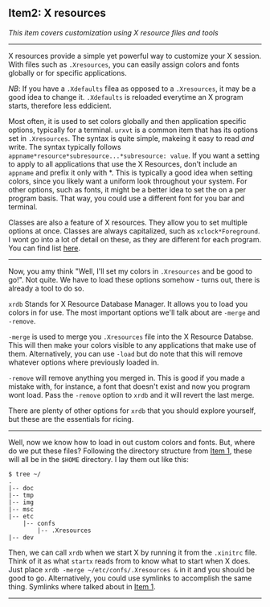 ## Item2: X resources

*This item covers customization using X resource files and tools*

---

X resources provide a simple yet powerful way to customize your X session. With files such as `.Xresources`, you can easily assign colors and fonts globally or for specific applications. 

_NB_: If you have a `.Xdefaults` filea as opposed to a `.Xresources`, it may be a good idea to change it. `.Xdefaults` is reloaded everytime an X program starts, therefore less eddicient.

Most often, it is used to set colors globally and then application specific options, typically for a terminal. `urxvt` is a common item that has its options set in `.Xresources`. The syntax is quite simple,
makeing it easy to read *and* write. The syntax typically follows `appname*resource*subresource...*subresource: value`. If you want a setting to apply to all applications that use the X Resources, 
don't include an `appname` and prefix it only with *. This is typically a good idea when setting colors, since you likely want a uniform look throughout your system. For other options, such as fonts, it
might be a better idea to set the on a per program basis. That way, you could use a different font for you bar and terminal.

Classes are also a feature of X resources. They allow you to set multiple options at once. Classes are always capitalized, such as `xclock*Foreground`. I wont go into a lot of detail on these, as they are different
for each program. You can find list [here](https://stuff.mit.edu/afs/sipb/project/doc/ixresources/xres.html#extraresources). 

---

Now, you amy think "Well, I'll set my colors in `.Xresources` and be good to go!". Not quite. We have to load these options somehow - turns out, there is already a tool to do so.

`xrdb` Stands for X Resource Database Manager. It allows you to load you colors in for use. The most important options we'll talk about are `-merge` and `-remove`.

`-merge` is used to merge you `.Xresources` file into the X Resource Databse. This will then make your colors visible to any applications that make use of them. Alternatively, you can use `-load` but do note that this will
remove whatever options where previously loaded in. 

`-remove` will remove anything you merged in. This is good if you made a mistake with, for instance, a font that doesn't exist and now you program wont load. Pass the `-remove` option to `xrdb` and it will revert the last
merge. 

There are plenty of other options for `xrdb` that you should explore yourself, but these are the essentials for ricing.

---

Well, now we know how to load in out custom colors and fonts. But, where do we put these files? Following the
directory structure from [Item 1](./item1.md), these will all be in the `$HOME` directory. I lay them out like
this:

    $ tree ~/
    .
    |-- doc
    |-- tmp
    |-- img
    |-- msc
    |-- etc
        |-- confs
            |-- .Xresources
    |-- dev
    
Then, we can call `xrdb` when we start X by running it from the `.xinitrc` file. Think of it as what `startx`
reads from to know what to start when X does. Just place `xrdb -merge ~/etc/confs/.Xresources &` in it 
and you should be good to go. Alternatively, you could use symlinks to accomplish the same thing. Symlinks where talked about in [Item 1](./item1.md).

--- 
